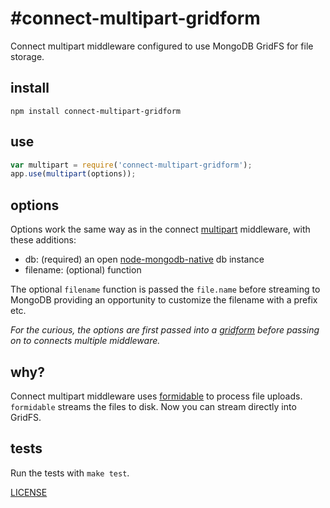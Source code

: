 #connect-multipart-gridform
============================

Connect multipart middleware configured to use MongoDB GridFS for file storage.

## install

```
npm install connect-multipart-gridform
```

## use

```js
var multipart = require('connect-multipart-gridform');
app.use(multipart(options));
```

## options

Options work the same way as in the connect [multipart]() middleware, with these additions:

  - db: (required) an open [node-mongodb-native](https://github.com/mongodb/node-mongodb-native) db instance
  - filename: (optional) function

The optional `filename` function is passed the `file.name` before streaming to MongoDB providing an opportunity to customize the filename with a prefix etc.

_For the curious, the options are first passed into a [gridform](https://github.com/aheckmann/gridform) before passing on to connects multiple middleware._

## why?

Connect multipart middleware uses [formidable](https://github.com/felixge/node-formidable) to process file uploads. `formidable` streams the files to disk. Now you can stream directly into GridFS.

## tests

Run the tests with `make test`.

[LICENSE](https://github.com/aheckmann/connect-multipart-gridform/blob/master/LICENSE)


